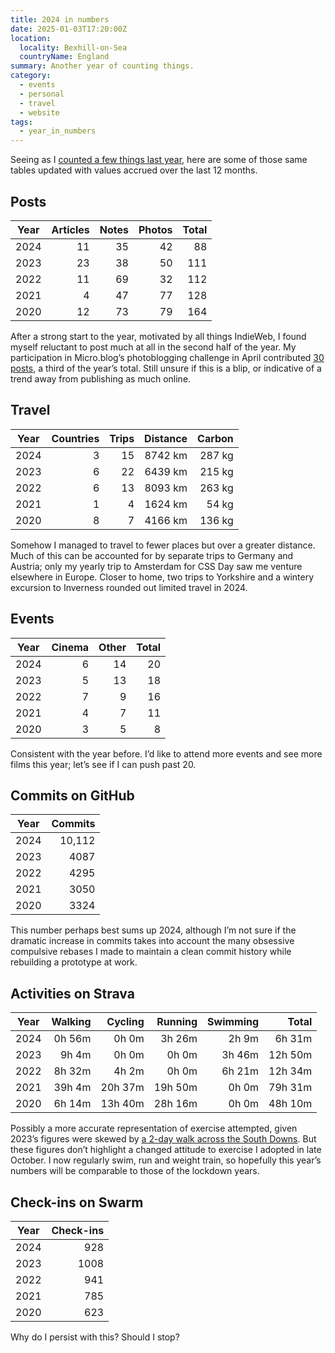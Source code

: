 ```yaml
---
title: 2024 in numbers
date: 2025-01-03T17:20:00Z
location:
  locality: Bexhill-on-Sea
  countryName: England
summary: Another year of counting things.
category:
  - events
  - personal
  - travel
  - website
tags:
  - year_in_numbers
---
```


Seeing as I [counted a few things last year][1], here are some of those same tables updated with values accrued over the last 12 months.

## Posts

| Year | Articles | Notes | Photos | Total |
| ---- | -------: | ----: | -----: | ----: |
| 2024 |       11 |    35 |     42 |    88 |
| 2023 |       23 |    38 |     50 |   111 |
| 2022 |       11 |    69 |     32 |   112 |
| 2021 |        4 |    47 |     77 |   128 |
| 2020 |       12 |    73 |     79 |   164 |

After a strong start to the year, motivated by all things IndieWeb, I found myself reluctant to post much at all in the second half of the year. My participation in Micro.blog’s photoblogging challenge in April contributed [30 posts][2], a third of the year’s total. Still unsure if this is a blip, or indicative of a trend away from publishing as much online.

## Travel

| Year | Countries | Trips | Distance | Carbon |
| ---- | --------: | ----: | -------: | -----: |
| 2024 |         3 |    15 |  8742 km | 287 kg |
| 2023 |         6 |    22 |  6439 km | 215 kg |
| 2022 |         6 |    13 |  8093 km | 263 kg |
| 2021 |         1 |     4 |  1624 km |  54 kg |
| 2020 |         8 |     7 |  4166 km | 136 kg |

Somehow I managed to travel to fewer places but over a greater distance. Much of this can be accounted for by separate trips to Germany and Austria; only my yearly trip to Amsterdam for CSS Day saw me venture elsewhere in Europe. Closer to home, two trips to Yorkshire and a wintery excursion to Inverness rounded out limited travel in 2024.

## Events

| Year | Cinema | Other | Total |
| ---- | -----: | ----: | ----: |
| 2024 |      6 |    14 |    20 |
| 2023 |      5 |    13 |    18 |
| 2022 |      7 |     9 |    16 |
| 2021 |      4 |     7 |    11 |
| 2020 |      3 |     5 |     8 |

Consistent with the year before. I’d like to attend more events and see more films this year; let’s see if I can push past 20.

## Commits on GitHub

| Year | Commits |
| ---- | ------: |
| 2024 |  10,112 |
| 2023 |    4087 |
| 2022 |    4295 |
| 2021 |    3050 |
| 2020 |    3324 |

This number perhaps best sums up 2024, although I’m not sure if the dramatic increase in commits takes into account the many obsessive compulsive rebases I made to maintain a clean commit history while rebuilding a prototype at work.

## Activities on Strava

| Year | Walking | Cycling | Running | Swimming |   Total |
| ---- | ------: | ------: | ------: | -------: | ------: |
| 2024 |  0h 56m |  0h  0m |  3h 26m |   2h  9m |  6h 31m |
| 2023 |  9h  4m |  0h  0m |  0h  0m |   3h 46m | 12h 50m |
| 2022 |  8h 32m |  4h  2m |  0h  0m |   6h 21m | 12h 34m |
| 2021 | 39h  4m | 20h 37m | 19h 50m |   0h  0m | 79h 31m |
| 2020 |  6h 14m | 13h 40m | 28h 16m |   0h  0m | 48h 10m |

Possibly a more accurate representation of exercise attempted, given 2023’s figures were skewed by [a 2-day walk across the South Downs][3]. But these figures don’t highlight a changed attitude to exercise I adopted in late October. I now regularly swim, run and weight train, so hopefully this year’s numbers will be comparable to those of the lockdown years.

## Check-ins on Swarm

| Year | Check-ins |
| ---- | --------: |
| 2024 |       928 |
| 2023 |      1008 |
| 2022 |       941 |
| 2021 |       785 |
| 2020 |       623 |

Why do I persist with this? Should I stop?

[1]: /2023/365/a1/2023_in_numbers/
[2]: /collections/photoblogging_challenge_april_2024/
[3]: /2023/290/a1/south_downs/
